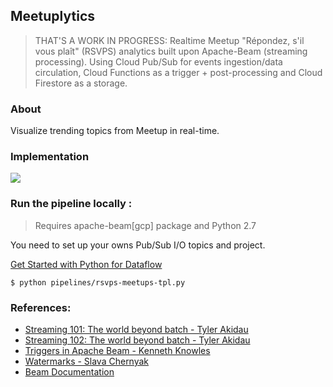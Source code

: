 ## Meetuplytics
> THAT'S A WORK IN PROGRESS: Realtime Meetup "Répondez, s'il vous plaît" (RSVPS) analytics built upon Apache-Beam (streaming processing). Using Cloud Pub/Sub for events ingestion/data circulation, Cloud Functions as a trigger + post-processing and Cloud Firestore as a storage.

### About

Visualize trending topics from Meetup in real-time.

### Implementation

![](https://i.imgur.com/Cw4jcQA.png)

### Run the pipeline locally :

> Requires apache-beam[gcp] package and Python 2.7

You need to set up your owns Pub/Sub I/O topics and project.

[Get Started with Python for Dataflow](https://cloud.google.com/dataflow/docs/quickstarts/quickstart-python)

```
$ python pipelines/rsvps-meetups-tpl.py
```

### References:

- [Streaming 101: The world beyond batch - Tyler Akidau](https://www.oreilly.com/ideas/the-world-beyond-batch-streaming-101)
- [Streaming 102: The world beyond batch - Tyler Akidau](https://www.oreilly.com/ideas/the-world-beyond-batch-streaming-102)
- [Triggers in Apache Beam - Kenneth Knowles](https://www.youtube.com/watch?v=E1k0B9LN46M)
- [Watermarks - Slava Chernyak](https://www.youtube.com/watch?v=TWxSLmkWPm4)
- [Beam Documentation](https://beam.apache.org/documentation/)

